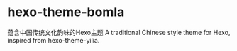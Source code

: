 # hexo-theme-bomla
蕴含中国传统文化韵味的Hexo主题 A traditional Chinese style theme for Hexo, inspired from hexo-theme-yilia. 
